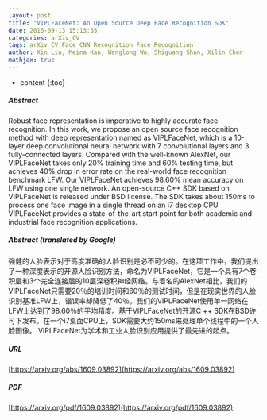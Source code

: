 ```yaml
---
layout: post
title: "VIPLFaceNet: An Open Source Deep Face Recognition SDK"
date: 2016-09-13 15:13:55
categories: arXiv_CV
tags: arXiv_CV Face CNN Recognition Face_Recognition
author: Xin Liu, Meina Kan, Wanglong Wu, Shiguang Shan, Xilin Chen
mathjax: true
---
```


* content
{:toc}

##### Abstract
Robust face representation is imperative to highly accurate face recognition. In this work, we propose an open source face recognition method with deep representation named as VIPLFaceNet, which is a 10-layer deep convolutional neural network with 7 convolutional layers and 3 fully-connected layers. Compared with the well-known AlexNet, our VIPLFaceNet takes only 20% training time and 60% testing time, but achieves 40\% drop in error rate on the real-world face recognition benchmark LFW. Our VIPLFaceNet achieves 98.60% mean accuracy on LFW using one single network. An open-source C++ SDK based on VIPLFaceNet is released under BSD license. The SDK takes about 150ms to process one face image in a single thread on an i7 desktop CPU. VIPLFaceNet provides a state-of-the-art start point for both academic and industrial face recognition applications.

##### Abstract (translated by Google)
强健的人脸表示对于高度准确的人脸识别是必不可少的。在这项工作中，我们提出了一种深度表示的开源人脸识别方法，命名为VIPLFaceNet，它是一个具有7个卷积层和3个完全连接层的10层深卷积神经网络。与着名的AlexNet相比，我们的VIPLFaceNet只需要20％的培训时间和60％的测试时间，但是在现实世界的人脸识别基准LFW上，错误率却降低了40％。我们的VIPLFaceNet使用单一网络在LFW上达到了98.60％的平均精度。基于VIPLFaceNet的开源C ++ SDK在BSD许可下发布。在一个i7桌面CPU上，SDK需要大约150ms来处理单个线程中的一个人脸图像。 VIPLFaceNet为学术和工业人脸识别应用提供了最先进的起点。

##### URL
[https://arxiv.org/abs/1609.03892](https://arxiv.org/abs/1609.03892)

##### PDF
[https://arxiv.org/pdf/1609.03892](https://arxiv.org/pdf/1609.03892)


